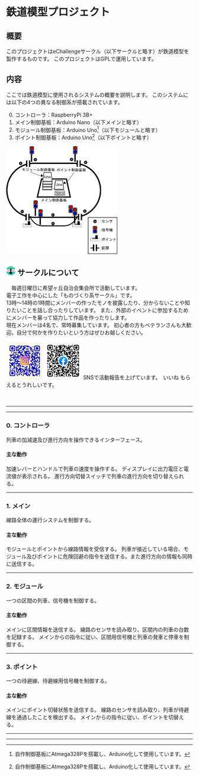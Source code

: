 # 鉄道模型プロジェクト
## 概要
このプロジェクトはeChallengeサークル（以下サークルと略す）が鉄道模型を製作するものです。
このプロジェクトはGPLで運用しています。
  
## 内容
ここでは鉄道模型に使用されるシステムの概要を説明します。
このシステムには以下の4つの異なる制御系が搭載されています。

0. コントローラ：RaspberryPi 3B+
1. メイン制御基板：Arduino Nano（以下メインと略す）
2. モジュール制御基板：Arduino Uno[^0]（以下モジュールと略す）
3. ポイント制御基板：Arduino Uno[^0]（以下ポイントと略す）

<img width="300px" alt="概略図" src="image/schematic.png">

[^0]:自作制御基板にAtmega328Pを搭載し、Arduino化して使用しています。

## <img width="25px" alt="アイコン" src="image/eChallenge.icon.png"> サークルについて
　毎週日曜日に希望ヶ丘自治会集会所で活動しています。<br>
電子工作を中心にした「ものづくり系サークル」です。<br>
13時～14時の1時間にメンバーの作ったモノを披露したり、分からないことや知りたいことを話し合ったりしています。
また、外部のイベントに参加するためにメンバーを募って協力して作品を作ったりします。<br>
現在メンバーは4名で、常時募集しています。
初心者の方もベテランさんも大歓迎。自分で何かを作りたいという方はぜひお越しください。<br><br>
<img width="100px" alt="InstagramのQRコード" src="image/eChallenge.Instagram.qr.png">
<img width="100px" alt="InstagramのQRコード" src="image/eChallenge.facebook.qr.png">
SNSで活動報告を上げています。　いいね もらえるとうれしいです。<br><br><br>

***
***
### 0. コントローラ
列車の加減速及び進行方向を操作できるインターフェース。
#### 主な動作
加速レバーとハンドルで列車の速度を操作する。
ディスプレイに出力電圧と電流値が表示される。
進行方向切替スイッチで列車の進行方向を切り替えられる。
***
### 1. メイン
線路全体の運行システムを制御する。
#### 主な動作
モジュールとポイントから線路情報を受信する。
列車が接近している場合、モジュール及びポイントに危険回避の指令を送信する。また進行方向の情報も同時に送信する。
***
### 2. モジュール
一つの区間の列車、信号機を制御する。
#### 主な動作
メインに区間情報を送信する。
線路のセンサを読み取り、区間内の列車の台数を記録する。
メインからの指令に従い、区間用信号機と列車の発車と停車を制御する。
***
### 3. ポイント
一つの待避線、待避線用信号機を制御する。
#### 主な動作
メインにポイント切替状態を送信する。
線路のセンサを読み取り、列車が待避線を通過したことを検出する。
メインからの指令に従い、ポイントを切替える。
***
***